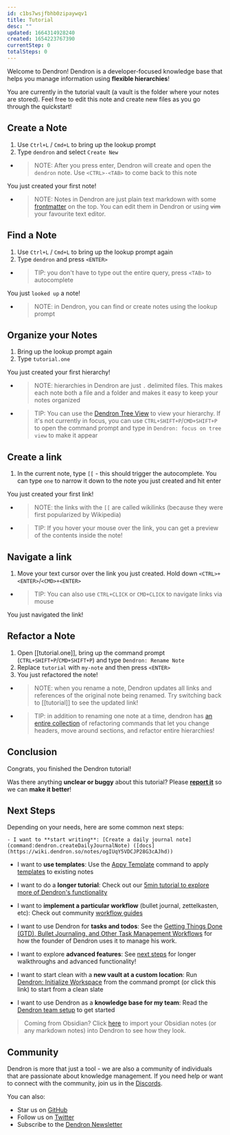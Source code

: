 ```yaml
---
id: c1bs7wsjfbhb0zipaywqv1
title: Tutorial
desc: ""
updated: 1664314928240
created: 1654223767390
currentStep: 0
totalSteps: 0
---
```


Welcome to Dendron! Dendron is a developer-focused knowledge base that helps you manage information using **flexible hierarchies**!

You are currently in the tutorial vault (a vault is the folder where your notes are stored). Feel free to edit this note and create new files as you go through the quickstart!

## Create a Note

1. Use `Ctrl+L` / `Cmd+L` to bring up the lookup prompt
1. Type `dendron` and select `Create New`

- > NOTE: After you press enter, Dendron will create and open the `dendron` note. Use `<CTRL>-<TAB>` to come back to this note

You just created your first note!

- > NOTE: Notes in Dendron are just plain text markdown with some [frontmatter](https://wiki.dendron.so/notes/ffec2853-c0e0-4165-a368-339db12c8e4b) on the top. You can edit them in Dendron or using ~~vim~~ your favourite text editor.

## Find a Note

1. Use `Ctrl+L` / `Cmd+L` to bring up the lookup prompt again
1. Type `dendron` and press `<ENTER>`

- > TIP: you don't have to type out the entire query, press `<TAB>` to autocomplete

You just `looked up` a note!

- > NOTE: in Dendron, you can find or create notes using the lookup prompt

## Organize your Notes

1. Bring up the lookup prompt again
1. Type `tutorial.one`

You just created your first hierarchy!

- > NOTE: hierarchies in Dendron are just `.` delimited files. This makes each note both a file and a folder and makes it easy to keep your notes organized

- > TIP: You can use the [Dendron Tree View](https://wiki.dendron.so/notes/hur7r6gr3kqa56s2vme986j) to view your hierarchy. If it's not currently in focus, you can use `CTRL+SHIFT+P`/`CMD+SHIFT+P` to open the command prompt and type in `Dendron: focus on tree view` to make it appear

## Create a link

1. In the current note, type `[[` - this should trigger the autocomplete. You can type `one` to narrow it down to the note you just created and hit enter
<!-- Enter '[[' below-->

<!-- End space-->

You just created your first link!

- > NOTE: the links with the `[[` are called wikilinks (because they were first popularized by Wikipedia)
- > TIP: If you hover your mouse over the link, you can get a preview of the contents inside the note!

## Navigate a link

1. Move your text cursor over the link you just created. Hold down `<CTRL>+<ENTER>`/`<CMD>+<ENTER>`

- > TIP: You can also use `CTRL+CLICK` or `CMD+CLICK` to navigate links via mouse

You just navigated the link!

## Refactor a Note

1. Open [[tutorial.one]], bring up the command prompt (`CTRL+SHIFT+P`/`CMD+SHIFT+P`) and type `Dendron: Rename Note`
1. Replace `tutorial` with `my-note` and then press `<ENTER>`
1. You just refactored the note!

- > NOTE: when you rename a note, Dendron updates all links and references of the original note being renamed. Try switching back to [[tutorial]] to see the updated link!
- > TIP: in addition to renaming one note at a time, dendron has [an entire collection](https://wiki.dendron.so/notes/srajljj10V2dl19nCSFiC) of refactoring commands that let you change headers, move around sections, and refactor entire hierarchies!

## Conclusion

Congrats, you finished the Dendron tutorial!

Was there anything **unclear or buggy** about this tutorial? Please [**report it**](https://github.com/dendronhq/dendron/discussions/3266) so we can **make it better**!

## Next Steps

Depending on your needs, here are some common next steps:

    - I want to **start writing**: [Create a daily journal note](command:dendron.createDailyJournalNote) ([docs](https://wiki.dendron.so/notes/ogIUqY5VDCJP28G3cAJhd))

- I want to **use templates**: Use the [Appy Template](https://wiki.dendron.so/notes/ftohqknticu6bw4cfmzskq6) command to apply [templates](https://wiki.dendron.so/notes/861cbdf8-102e-4633-9933-1f3d74df53d2) to existing notes

- I want to do a **longer tutorial**: Check out our [5min tutorial to explore more of Dendron's functionality](https://wiki.dendron.so/notes/678c77d9-ef2c-4537-97b5-64556d6337f1/)

- I want to **implement a particular workflow** (bullet journal, zettelkasten, etc): Check out community [workflow guides](https://wiki.dendron.so/notes/9313b845-d9bf-42c9-aad1-0da34794ce26)

- I want to use Dendron for **tasks and todos**: See the [Getting Things Done (GTD), Bullet Journaling, and Other Task Management Workflows](https://wiki.dendron.so/notes/ordz7r99w1v099v14hrwgnp) for how the founder of Dendron uses it to manage his work.

- I want to explore **advanced features**: See [next steps](https://wiki.dendron.so/notes/TflY5kn29HOLpp1pWT9tP) for longer walkthroughs and advanced functionality!

- I want to start clean with a **new vault at a custom location**: Run [Dendron: Initialize Workspace](command:dendron.initWS) from the command prompt (or click this link) to start from a clean slate

- I want to use Dendron as a **knowledge base for my team**: Read the [Dendron team setup](https://wiki.dendron.so/notes/98f6d928-3f61-49fb-9c9e-70c27d25f838) to get started

> Coming from Obsidian? Click [here](command:dendron.importObsidianPod) to import your Obsidian notes (or any markdown notes) into Dendron to see how they look.

## Community

Dendron is more that just a tool - we are also a community of individuals that are passionate about knowledge management. If you need help or want to connect with the community, join us in the [Discords](https://link.dendron.so/discord).

You can also:

- Star us on [GitHub](https://github.com/dendronhq/dendron)
- Follow us on [Twitter](https://twitter.com/dendronhq)
- Subscribe to the [Dendron Newsletter](https://link.dendron.so/newsletter)

